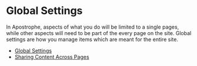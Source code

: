 # Global Settings

In Apostrophe, aspects of what you do will be limited to a single pages, while other aspects will need to be part of the every page on the site. Global settings are how you manage items which are meant for the entire site.

* [Global Settings](/tutorials/core-concepts/global-settings/settings.md)
* [Sharing Content Across Pages](/tutorials/core-concepts/global-settings/global.md)